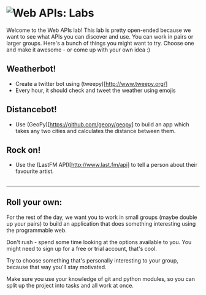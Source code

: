 # ![Web APIs: Labs](../blob/master/assets/img/logo-128.png?raw=true)

Welcome to the Web APIs lab! This lab is pretty open-ended because we want to see what APIs you can discover and use. You can work in pairs or larger groups. Here's a bunch of things you might want to try. Choose one and make it awesome - or come up with your own idea :)

## Weatherbot!
* Create a twitter bot using (tweepy)[http://www.tweepy.org/]
* Every hour, it should check and tweet the weather using emojis

## Distancebot!
* Use (GeoPy)[https://github.com/geopy/geopy] to build an app which takes any two cities and calculates the distance between them.

## Rock on!
* Use the (LastFM API)[http://www.last.fm/api] to tell a person about their favourite artist.

## 

---

## Roll your own:

For the rest of the day, we want you to work in small groups 
(maybe double up your pairs) to build an application that does something interesting using the programmable
web.

Don't rush - spend some time looking at the options available to you. You might need to sign up for a
free or trial account, that's cool.

Try to choose something that's personally interesting to your group, because that way you'll stay motivated.

Make sure you use your knowledge of git and python modules, so you can split up the project into tasks and all
work at once.